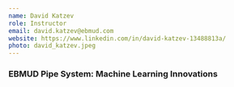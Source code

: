 ```yaml
---
name: David Katzev
role: Instructor
email: david.katzev@ebmud.com
website: https://www.linkedin.com/in/david-katzev-13488813a/
photo: david_katzev.jpeg
---
```

### EBMUD Pipe System: Machine Learning Innovations